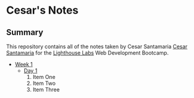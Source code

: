 # Cesar's Notes
## Summary 

This repository contains all of the notes taken by Cesar Santamaria [Cesar Santamaria](https://github.com/cesar-santamaria) for the [Lighthouse Labs](https://www.lighthouselabs.ca/) Web Development Bootcamp.

* [Week 1](/Week_1/)
  * [Day 1](/Week_1/Day_1/)
    1. Item One 
    2. Item Two
    3. Item Three